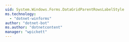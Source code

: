 ```yaml
---
uid: System.Windows.Forms.DataGridParentRowsLabelStyle
ms.technology: 
  - "dotnet-winforms"
author: "dotnet-bot"
ms.author: "dotnetcontent"
manager: "wpickett"
---
```

